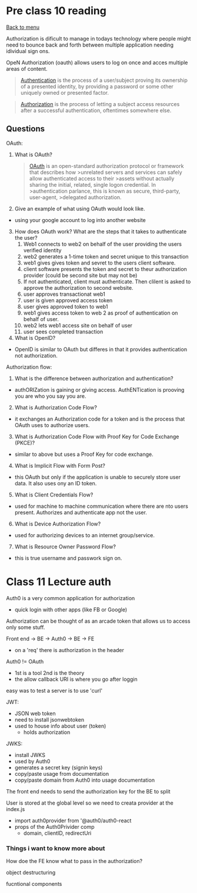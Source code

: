 # Pre class 10 reading

[Back to menu](../README.md)

Authorization is dificult to manage in todays technology where people might need to bounce back and forth between multiple application needing idividual sign ons.

OpeN Authorization (oauth) allows users to log on once and acces multiple areas of content.

>[Authentication](https://www.csoonline.com/article/3216404/what-is-oauth-how-the-open-authorization-framework-works.html) is the process of a user/subject proving its ownership of a presented identity, by providing a password or some other uniquely owned or presented factor. 

>[Authorization](https://www.csoonline.com/article/3216404/what-is-oauth-how-the-open-authorization-framework-works.html) is the process of letting a subject access resources after a successful authentication, oftentimes somewhere else.


## Questions

OAuth:
1. What is OAuth?
    >[OAuth](https://www.csoonline.com/article/3216404/what-is-oauth-how-the-open-authorization-framework-works.html) is an open-standard authorization protocol or framework that describes how >unrelated servers and services can safely allow authenticated access to their >assets without actually sharing the initial, related, single logon credential. In >authentication parlance, this is known as secure, third-party, user-agent, >delegated authorization.
2. Give an example of what using OAuth would look like.
- using your google account to log into another website
3. How does OAuth work? What are the steps that it takes to authenticate the user?
    1. Web1 connects to web2 on behalf of the user providing the users verified identity
    2. web2 generates a 1-time token and secret unique to this transaction
    3. web1 gives gives token and sevret to the users client software.
    4. client software presents the token and secret to theur authorization provider (could be second site but may not be)
    5. If not authenticated, client must authenticate. Then clilent is asked to approve the authorization to second website.
    6. user approves transactionat web1
    7. user is given approved access token
    8. user gives approved token to web1 
    9. web1 gives access token to web 2 as proof of authentication on behalf of user.
    10. web2 lets web1 access site on behalf of user
    11. user sees completed transaction
4. What is OpenID?
- OpenID is similar to OAuth but differes in that it provides authentication not authorization.

Authorization flow:
1. What is the difference between authorization and authentication?
- authORIZation is gaining or giving access. AuthENTication is prooving you are who you say you are.
2. What is Authorization Code Flow?
- it exchanges an Authorization code for a token and is the process that OAuth uses to authorize users. 
3. What is Authorization Code Flow with Proof Key for Code Exchange (PKCE)?
- similar to above but uses a Proof Key for code exchange.
4. What is Implicit Flow with Form Post?
- this OAuth but only if the application is unable to securely store user data. It also uses ony an ID token.
5. What is Client Credentials Flow?
- used for machine to machine communication where there are nto users present. Authorizes and authenticate app not the user.
6. What is Device Authorization Flow?
- used for authorizing devices to an internet group/service.
7. What is Resource Owner Password Flow?
- this is true username and passwork sign on.

# Class 11 Lecture auth

Auth0 is a very common application for authorization
- quick login with other apps (like FB or Google)

Authorization can be thought of as an arcade token that allows us to access only some stuff.

Front end -> BE -> Auth0 -> BE -> FE
- on a 'req' there is authorization in the header

Auth0 != OAuth
- 1st is a tool 2nd is the theory
- the allow callback URI is where you go after loggin 

easy was to test a server is to use 'curl'

JWT:
- JSON web token
- need to install jsonwebtoken
- used to house info about user (token)
    - holds authorization

JWKS:
- install JWKS
- used by Auth0
- generates a secret key (signin keys)
- copy/paste usage from documentation
- copy/paste domain from Auth0 into usage documentation

The front end needs to send the authorization key for the BE to split

User is stored at the global level so we need to creata provider at the index.js
- import auth0provider from '@auth0/auth0-react
- props of the Auth0Privider comp
    - domain, clientID, redirectUri





### Things i want to know more about
How doe the FE know what to pass in the authorization?

object destructuring

fucntional components

  
